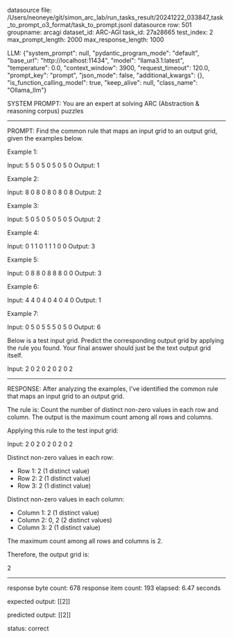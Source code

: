 datasource file: /Users/neoneye/git/simon_arc_lab/run_tasks_result/20241222_033847_task_to_prompt_o3_format/task_to_prompt.jsonl
datasource row: 501
groupname: arcagi
dataset_id: ARC-AGI
task_id: 27a28665
test_index: 2
max_prompt_length: 2000
max_response_length: 1000

LLM:
{"system_prompt": null, "pydantic_program_mode": "default", "base_url": "http://localhost:11434", "model": "llama3.1:latest", "temperature": 0.0, "context_window": 3900, "request_timeout": 120.0, "prompt_key": "prompt", "json_mode": false, "additional_kwargs": {}, "is_function_calling_model": true, "keep_alive": null, "class_name": "Ollama_llm"}

SYSTEM PROMPT:
You are an expert at solving ARC (Abstraction & reasoning corpus) puzzles

---

PROMPT:
Find the common rule that maps an input grid to an output grid, given the examples below.

Example 1:

Input:
5 5 0
5 0 5
0 5 0
Output:
1

Example 2:

Input:
8 0 8
0 8 0
8 0 8
Output:
2

Example 3:

Input:
5 0 5
0 5 0
5 0 5
Output:
2

Example 4:

Input:
0 1 1
0 1 1
1 0 0
Output:
3

Example 5:

Input:
0 8 8
0 8 8
8 0 0
Output:
3

Example 6:

Input:
4 4 0
4 0 4
0 4 0
Output:
1

Example 7:

Input:
0 5 0
5 5 5
0 5 0
Output:
6

Below is a test input grid. Predict the corresponding output grid by applying the rule you found. Your final answer should just be the text output grid itself.

Input:
2 0 2
0 2 0
2 0 2


---

RESPONSE:
After analyzing the examples, I've identified the common rule that maps an input grid to an output grid.

The rule is: Count the number of distinct non-zero values in each row and column. The output is the maximum count among all rows and columns.

Applying this rule to the test input grid:

Input:
2 0 2
0 2 0
2 0 2

Distinct non-zero values in each row:
- Row 1: 2 (1 distinct value)
- Row 2: 2 (1 distinct value)
- Row 3: 2 (1 distinct value)

Distinct non-zero values in each column:
- Column 1: 2 (1 distinct value)
- Column 2: 0, 2 (2 distinct values)
- Column 3: 2 (1 distinct value)

The maximum count among all rows and columns is 2.

Therefore, the output grid is:

2

---


response byte count: 678
response item count: 193
elapsed: 6.47 seconds

expected output:
[[2]]

predicted output:
[[2]]

status: correct
